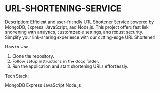 # URL-SHORTENING-SERVICE
Description: Efficient and user-friendly URL Shortener Service powered by MongoDB, Express, JavaScript, and Node.js. This project offers fast link shortening with analytics, customizable settings, and robust security. Simplify your link-sharing experience with our cutting-edge URL Shortener!

How to Use:

1. Clone the repository.
2. Follow setup instructions in the docs folder.
3. Run the application and start shortening URLs effortlessly.


Tech Stack:

MongoDB Express JavaScript Node.js
